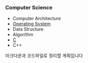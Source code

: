 ### Computer Science

* Computer Architecture
* [Operating System](https://github.com/baelanche/Computer_science/tree/master/Operating_System)
* Data Structure
* Algorithm
* [C](https://github.com/baelanche/Computer_science/tree/master/C_language)
* C++

마크다운과 코드파일로 정리할 계획입니다
